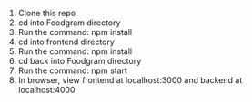 1. Clone this repo
2. cd into Foodgram directory
3. Run the command: npm install
4. cd into frontend directory
5. Run the command: npm install
6. cd back into Foodgram directory
7. Run the command: npm start
8. In browser, view frontend at localhost:3000 and backend at localhost:4000